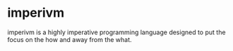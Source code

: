 # imperivm

imperivm is a highly imperative programming language designed to put the focus
on the how and away from the what.